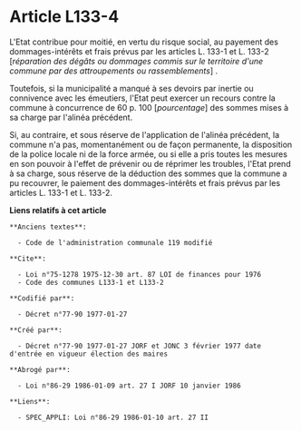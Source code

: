 # Article L133-4

L'Etat contribue pour moitié, en vertu du risque social, au payement des dommages-intérêts et frais prévus par les articles
L. 133-1 et L. 133-2 [*réparation des dégâts ou dommages commis sur le territoire d'une commune par des attroupements ou
rassemblements*] . 

Toutefois, si la municipalité a manqué à ses devoirs par inertie ou connivence avec les émeutiers, l'Etat peut exercer un
recours contre la commune à concurrence de 60 p. 100 [*pourcentage*] des sommes mises à sa charge par l'alinéa précédent. 

Si, au contraire, et sous réserve de l'application de l'alinéa précédent, la commune n'a pas, momentanément ou de façon
permanente, la disposition de la police locale ni de la force armée, ou si elle a pris toutes les mesures en son pouvoir à
l'effet de prévenir ou de réprimer les troubles, l'Etat prend à sa charge, sous réserve de la déduction des sommes que la
commune a pu recouvrer, le paiement des dommages-intérêts et frais prévus par les articles L. 133-1 et L. 133-2.

**Liens relatifs à cet article**

	**Anciens textes**:

	  - Code de l'administration communale 119 modifié

	**Cite**:

	  - Loi n°75-1278 1975-12-30 art. 87 LOI de finances pour 1976
	  - Code des communes L133-1 et L133-2

	**Codifié par**:

	  - Décret n°77-90 1977-01-27

	**Créé par**:

	  - Décret n°77-90 1977-01-27 JORF et JONC 3 février 1977 date d'entrée en vigueur élection des maires

	**Abrogé par**:

	  - Loi n°86-29 1986-01-09 art. 27 I JORF 10 janvier 1986

	**Liens**:

	  - SPEC_APPLI: Loi n°86-29 1986-01-10 art. 27 II
